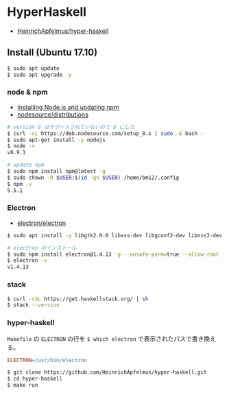 # HyperHaskell

- [HeinrichApfelmus/hyper-haskell](https://github.com/HeinrichApfelmus/hyper-haskell)

## Install (Ubuntu 17.10)

```bash
$ sudo apt update
$ sudo apt upgrade -y
```

### node & npm

- [Installing Node.js and updating npm](https://docs.npmjs.com/getting-started/installing-node)
- [nodesource/distributions](https://github.com/nodesource/distributions#debinstall)

```bash
# version 9 はサポートされていないので 8 にした
$ curl -sL https://deb.nodesource.com/setup_8.x | sudo -E bash -
$ sudo apt-get install -y nodejs
$ node -v
v8.9.1

# update npm
$ sudo npm install npm@latest -g
$ sudo chown -R $USER:$(id -gn $USER) /home/bm12/.config
$ npm -v
5.5.1
```

### Electron

- [electron/electron](https://github.com/electron/electron#installation)

```bash
$ sudo apt install -y libgtk2.0-0 libxss-dev libgconf2-dev libnss3-dev libasound2-dev libx11-xcb-dev libxtst6

# electron のインストール
$ sudo npm install electron@1.4.13 -g --unsafe-perm=true --allow-root
$ electron -v
v1.4.13
```

### stack

```bash
$ curl -sSL https://get.haskellstack.org/ | sh
$ stack --version
```

### hyper-haskell

`Makefile` の `ELECTRON` の行を `$ which electron` で表示されたパスで書き換える。 

```Makefile
ELECTRON=/usr/bin/electron
```

```bash
$ git clone https://github.com/HeinrichApfelmus/hyper-haskell.git
$ cd hyper-haskell
$ make run
```
